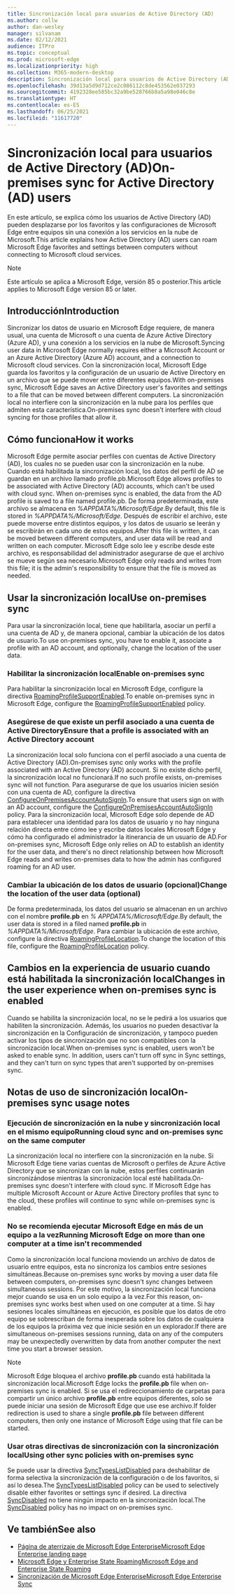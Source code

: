 ```yaml
---
title: Sincronización local para usuarios de Active Directory (AD)
ms.author: collw
author: dan-wesley
manager: silvanam
ms.date: 02/12/2021
audience: ITPro
ms.topic: conceptual
ms.prod: microsoft-edge
ms.localizationpriority: high
ms.collection: M365-modern-desktop
description: Sincronización local para usuarios de Active Directory (AD)
ms.openlocfilehash: 39d13a5d9d712ce2c086112c8de453562e037293
ms.sourcegitcommit: 4192328ee585bc32a9be528766b8a5a98e046c8e
ms.translationtype: HT
ms.contentlocale: es-ES
ms.lasthandoff: 06/25/2021
ms.locfileid: "11617720"
---
```

# <a name="on-premises-sync-for-active-directory-ad-users"></a><span data-ttu-id="b31dc-103">Sincronización local para usuarios de Active Directory (AD)</span><span class="sxs-lookup"><span data-stu-id="b31dc-103">On-premises sync for Active Directory (AD) users</span></span>

<span data-ttu-id="b31dc-104">En este artículo, se explica cómo los usuarios de Active Directory (AD) pueden desplazarse por los favoritos y las configuraciones de Microsoft Edge entre equipos sin una conexión a los servicios en la nube de Microsoft.</span><span class="sxs-lookup"><span data-stu-id="b31dc-104">This article explains how Active Directory (AD) users can roam Microsoft Edge favorites and settings between computers without connecting to Microsoft cloud services.</span></span>

> [!NOTE]
> <span data-ttu-id="b31dc-105">Este artículo se aplica a Microsoft Edge, versión 85 o posterior.</span><span class="sxs-lookup"><span data-stu-id="b31dc-105">This article applies to Microsoft Edge version 85 or later.</span></span>

## <a name="introduction"></a><span data-ttu-id="b31dc-106">Introducción</span><span class="sxs-lookup"><span data-stu-id="b31dc-106">Introduction</span></span>

<span data-ttu-id="b31dc-107">Sincronizar los datos de usuario en Microsoft Edge requiere, de manera usual, una cuenta de Microsoft o una cuenta de Azure Active Directory (Azure AD), y una conexión a los servicios en la nube de Microsoft.</span><span class="sxs-lookup"><span data-stu-id="b31dc-107">Syncing user data in Microsoft Edge normally requires either a Microsoft Account or an Azure Active Directory (Azure AD) account, and a connection to Microsoft cloud services.</span></span> <span data-ttu-id="b31dc-108">Con la sincronización local, Microsoft Edge guarda los favoritos y la configuración de un usuario de Active Directory en un archivo que se puede mover entre diferentes equipos.</span><span class="sxs-lookup"><span data-stu-id="b31dc-108">With on-premises sync, Microsoft Edge saves an Active Directory user's favorites and settings to a file that can be moved between different computers.</span></span> <span data-ttu-id="b31dc-109">La sincronización local no interfiere con la sincronización en la nube para los perfiles que admiten esta característica.</span><span class="sxs-lookup"><span data-stu-id="b31dc-109">On-premises sync doesn't interfere with cloud syncing for those profiles that allow it.</span></span>

## <a name="how-it-works"></a><span data-ttu-id="b31dc-110">Cómo funciona</span><span class="sxs-lookup"><span data-stu-id="b31dc-110">How it works</span></span>

<span data-ttu-id="b31dc-111">Microsoft Edge permite asociar perfiles con cuentas de Active Directory (AD), los cuales no se pueden usar con la sincronización en la nube. Cuando está habilitada la sincronización local, los datos del perfil de AD se guardan en un archivo llamado profile.pb.</span><span class="sxs-lookup"><span data-stu-id="b31dc-111">Microsoft Edge allows profiles to be associated with Active Directory (AD) accounts, which can't be used with cloud sync. When on-premises sync is enabled, the data from the AD profile is saved to a file named profile.pb.</span></span> <span data-ttu-id="b31dc-112">De forma predeterminada, este archivo se almacena en *%APPDATA%/Microsoft/Edge*.</span><span class="sxs-lookup"><span data-stu-id="b31dc-112">By default, this file is stored in *%APPDATA%/Microsoft/Edge*.</span></span> <span data-ttu-id="b31dc-113">Después de escribir el archivo, este puede moverse entre distintos equipos, y los datos de usuario se leerán y se escribirán en cada uno de estos equipos.</span><span class="sxs-lookup"><span data-stu-id="b31dc-113">After this file is written, it can be moved between different computers, and user data will be read and written on each computer.</span></span> <span data-ttu-id="b31dc-114">Microsoft Edge solo lee y escribe desde este archivo, es responsabilidad del administrador asegurarse de que el archivo se mueve según sea necesario.</span><span class="sxs-lookup"><span data-stu-id="b31dc-114">Microsoft Edge only reads and writes from this file; it is the admin's responsibility to ensure that the file is moved as needed.</span></span>

## <a name="use-on-premises-sync"></a><span data-ttu-id="b31dc-115">Usar la sincronización local</span><span class="sxs-lookup"><span data-stu-id="b31dc-115">Use on-premises sync</span></span>

<span data-ttu-id="b31dc-116">Para usar la sincronización local, tiene que habilitarla, asociar un perfil a una cuenta de AD y, de manera opcional, cambiar la ubicación de los datos de usuario.</span><span class="sxs-lookup"><span data-stu-id="b31dc-116">To use on-premises sync, you have to enable it, associate a profile with an AD account, and optionally, change the location of the user data.</span></span>

### <a name="enable-on-premises-sync"></a><span data-ttu-id="b31dc-117">Habilitar la sincronización local</span><span class="sxs-lookup"><span data-stu-id="b31dc-117">Enable on-premises sync</span></span>

<span data-ttu-id="b31dc-118">Para habilitar la sincronización local en Microsoft Edge, configure la directiva [RoamingProfileSupportEnabled](./microsoft-edge-policies.md#roamingprofilesupportenabled).</span><span class="sxs-lookup"><span data-stu-id="b31dc-118">To enable on-premises sync in Microsoft Edge, configure the [RoamingProfileSupportEnabled](./microsoft-edge-policies.md#roamingprofilesupportenabled) policy.</span></span>

### <a name="ensure-that-a-profile-is-associated-with-an-active-directory-account"></a><span data-ttu-id="b31dc-119">Asegúrese de que existe un perfil asociado a una cuenta de Active Directory</span><span class="sxs-lookup"><span data-stu-id="b31dc-119">Ensure that a profile is associated with an Active Directory account</span></span>

<span data-ttu-id="b31dc-120">La sincronización local solo funciona con el perfil asociado a una cuenta de Active Directory (AD).</span><span class="sxs-lookup"><span data-stu-id="b31dc-120">On-premises sync only works with the profile associated with an Active Directory (AD) account.</span></span> <span data-ttu-id="b31dc-121">Si no existe dicho perfil, la sincronización local no funcionará.</span><span class="sxs-lookup"><span data-stu-id="b31dc-121">If no such profile exists, on-premises sync will not function.</span></span> <span data-ttu-id="b31dc-122">Para asegurarse de que los usuarios inicien sesión con una cuenta de AD, configure la directiva [ConfigureOnPremisesAccountAutoSignIn](./microsoft-edge-policies.md#configureonpremisesaccountautosignin).</span><span class="sxs-lookup"><span data-stu-id="b31dc-122">To ensure that users sign on with an AD account, configure the [ConfigureOnPremisesAccountAutoSignIn](./microsoft-edge-policies.md#configureonpremisesaccountautosignin) policy.</span></span> <span data-ttu-id="b31dc-123">Para la sincronización local, Microsoft Edge solo depende de AD para establecer una identidad para los datos de usuario y no hay ninguna relación directa entre cómo lee y escribe datos locales Microsoft Edge y cómo ha configurado el administrador la itinerancia de un usuario de AD.</span><span class="sxs-lookup"><span data-stu-id="b31dc-123">For on-premises sync, Microsoft Edge only relies on AD to establish an identity for the user data, and there's no direct relationship between how Microsoft Edge reads and writes on-premises data to how the admin has configured roaming for an AD user.</span></span>

### <a name="change-the-location-of-the-user-data-optional"></a><span data-ttu-id="b31dc-124">Cambiar la ubicación de los datos de usuario (opcional)</span><span class="sxs-lookup"><span data-stu-id="b31dc-124">Change the location of the user data (optional)</span></span>

<span data-ttu-id="b31dc-125">De forma predeterminada, los datos del usuario se almacenan en un archivo con el nombre **profile.pb** en *% APPDATA%/Microsoft/Edge*.</span><span class="sxs-lookup"><span data-stu-id="b31dc-125">By default, the user data is stored in a filed named **profile.pb** in *%APPDATA%/Microsoft/Edge*.</span></span> <span data-ttu-id="b31dc-126">Para cambiar la ubicación de este archivo, configure la directiva [RoamingProfileLocation](./microsoft-edge-policies.md#roamingprofilelocation).</span><span class="sxs-lookup"><span data-stu-id="b31dc-126">To change the location of this file, configure the [RoamingProfileLocation](./microsoft-edge-policies.md#roamingprofilelocation) policy.</span></span>

## <a name="changes-in-the-user-experience-when-on-premises-sync-is-enabled"></a><span data-ttu-id="b31dc-127">Cambios en la experiencia de usuario cuando está habilitada la sincronización local</span><span class="sxs-lookup"><span data-stu-id="b31dc-127">Changes in the user experience when on-premises sync is enabled</span></span>

<span data-ttu-id="b31dc-128">Cuando se habilita la sincronización local, no se le pedirá a los usuarios que habiliten la sincronización. Además, los usuarios no pueden desactivar la sincronización en la Configuración de sincronización, y tampoco pueden activar los tipos de sincronización que no son compatibles con la sincronización local.</span><span class="sxs-lookup"><span data-stu-id="b31dc-128">When on-premises sync is enabled, users won't be asked to enable sync. In addition, users can't turn off sync in Sync settings, and they can't turn on sync types that aren't supported by on-premises sync.</span></span>

## <a name="on-premises-sync-usage-notes"></a><span data-ttu-id="b31dc-129">Notas de uso de sincronización local</span><span class="sxs-lookup"><span data-stu-id="b31dc-129">On-premises sync usage notes</span></span>

### <a name="running-cloud-sync-and-on-premises-sync-on-the-same-computer"></a><span data-ttu-id="b31dc-130">Ejecución de sincronización en la nube y sincronización local en el mismo equipo</span><span class="sxs-lookup"><span data-stu-id="b31dc-130">Running cloud sync and on-premises sync on the same computer</span></span>

<span data-ttu-id="b31dc-131">La sincronización local no interfiere con la sincronización en la nube. Si Microsoft Edge tiene varias cuentas de Microsoft o perfiles de Azure Active Directory que se sincronizan con la nube, estos perfiles continuarán sincronizándose mientras la sincronización local esté habilitada.</span><span class="sxs-lookup"><span data-stu-id="b31dc-131">On-premises sync doesn't interfere with cloud sync. If Microsoft Edge has multiple Microsoft Account or Azure Active Directory profiles that sync to the cloud, these profiles will continue to sync while on-premises sync is enabled.</span></span>

### <a name="running-microsoft-edge-on-more-than-one-computer-at-a-time-isnt-recommended"></a><span data-ttu-id="b31dc-132">No se recomienda ejecutar Microsoft Edge en más de un equipo a la vez</span><span class="sxs-lookup"><span data-stu-id="b31dc-132">Running Microsoft Edge on more than one computer at a time isn't recommended</span></span>

<span data-ttu-id="b31dc-133">Como la sincronización local funciona moviendo un archivo de datos de usuario entre equipos, esta no sincroniza los cambios entre sesiones simultáneas.</span><span class="sxs-lookup"><span data-stu-id="b31dc-133">Because on-premises sync works by moving a user data file between computers, on-premises sync doesn't sync changes between simultaneous sessions.</span></span> <span data-ttu-id="b31dc-134">Por este motivo, la sincronización local funciona mejor cuando se usa en un solo equipo a la vez.</span><span class="sxs-lookup"><span data-stu-id="b31dc-134">For this reason, on-premises sync works best when used on one computer at a time.</span></span> <span data-ttu-id="b31dc-135">Si hay sesiones locales simultáneas en ejecución, es posible que los datos de otro equipo se sobrescriban de forma inesperada sobre los datos de cualquiera de los equipos la próxima vez que inicie sesión en un explorador.</span><span class="sxs-lookup"><span data-stu-id="b31dc-135">If there are simultaneous on-premises sessions running, data on any of the computers may be unexpectedly overwritten by data from another computer the next time you start a browser session.</span></span>

> [!NOTE]
> <span data-ttu-id="b31dc-136">Microsoft Edge bloquea el archivo **profile.pb** cuando está habilitada la sincronización local.</span><span class="sxs-lookup"><span data-stu-id="b31dc-136">Microsoft Edge locks the **profile.pb** file when on-premises sync is enabled.</span></span> <span data-ttu-id="b31dc-137">Si se usa el redireccionamiento de carpetas para compartir un único archivo **profile.pb** entre equipos diferentes, solo se puede iniciar una sesión de Microsoft Edge que use ese archivo.</span><span class="sxs-lookup"><span data-stu-id="b31dc-137">If folder redirection is used to share a single **profile.pb** file between different computers, then only one instance of Microsoft Edge using that file can be started.</span></span>

### <a name="using-other-sync-policies-with-on-premises-sync"></a><span data-ttu-id="b31dc-138">Usar otras directivas de sincronización con la sincronización local</span><span class="sxs-lookup"><span data-stu-id="b31dc-138">Using other sync policies with on-premises sync</span></span>

<span data-ttu-id="b31dc-139">Se puede usar la directiva [SyncTypesListDisabled](./microsoft-edge-policies.md#synctypeslistdisabled) para deshabilitar de forma selectiva la sincronización de la configuración o de los favoritos, si así lo desea.</span><span class="sxs-lookup"><span data-stu-id="b31dc-139">The [SyncTypesListDisabled](./microsoft-edge-policies.md#synctypeslistdisabled) policy can be used to selectively disable either favorites or settings sync if desired.</span></span> <span data-ttu-id="b31dc-140">La directiva [SyncDisabled](./microsoft-edge-policies.md#syncdisabled) no tiene ningún impacto en la sincronización local.</span><span class="sxs-lookup"><span data-stu-id="b31dc-140">The [SyncDisabled](./microsoft-edge-policies.md#syncdisabled) policy has no impact on on-premises sync.</span></span>

## <a name="see-also"></a><span data-ttu-id="b31dc-141">Ve también</span><span class="sxs-lookup"><span data-stu-id="b31dc-141">See also</span></span>

- [<span data-ttu-id="b31dc-142">Página de aterrizaje de Microsoft Edge Enterprise</span><span class="sxs-lookup"><span data-stu-id="b31dc-142">Microsoft Edge Enterprise landing page</span></span>](https://aka.ms/EdgeEnterprise)
- [<span data-ttu-id="b31dc-143">Microsoft Edge y Enterprise State Roaming</span><span class="sxs-lookup"><span data-stu-id="b31dc-143">Microsoft Edge and Enterprise State Roaming</span></span>](microsoft-edge-enterprise-state-roaming.md)
- [<span data-ttu-id="b31dc-144">Sincronización de Microsoft Edge Enterprise</span><span class="sxs-lookup"><span data-stu-id="b31dc-144">Microsoft Edge Enterprise Sync</span></span>](microsoft-edge-enterprise-sync.md)